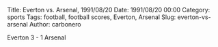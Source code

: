 Title: Everton vs. Arsenal, 1991/08/20
Date: 1991/08/20 00:00
Category: sports
Tags: football, football scores, Everton, Arsenal
Slug: everton-vs-arsenal
Author: carbonero


Everton 3 - 1 Arsenal
